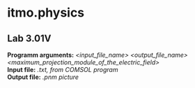# itmo.physics
## Lab 3.01V
**Programm arguments:** *<input_file_name> <output_file_name> <maximum_projection_module_of_the_electric_field>*  
**Input file:** *.txt, from COMSOL program*  
**Output file:** *.pnm picture*
